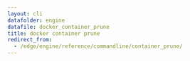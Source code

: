 ```yaml
---
layout: cli
datafolder: engine
datafile: docker_container_prune
title: docker container prune
redirect_from:
  - /edge/engine/reference/commandline/container_prune/
---
```

